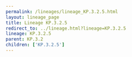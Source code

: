 ```yaml
---
permalink: /lineages/lineage_KP.3.2.5.html
layout: lineage_page
title: Lineage KP.3.2.5
redirect_to: ../lineage.html?lineage=KP.3.2.5
lineage: KP.3.2.5
parent: KP.3.2
children: ['KP.3.2.5']
---
```

